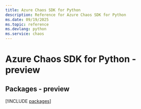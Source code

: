 ```yaml
---
title: Azure Chaos SDK for Python
description: Reference for Azure Chaos SDK for Python
ms.date: 09/19/2025
ms.topic: reference
ms.devlang: python
ms.service: chaos
---
```

# Azure Chaos SDK for Python - preview
## Packages - preview
[!INCLUDE [packages](chaos-index.md)]